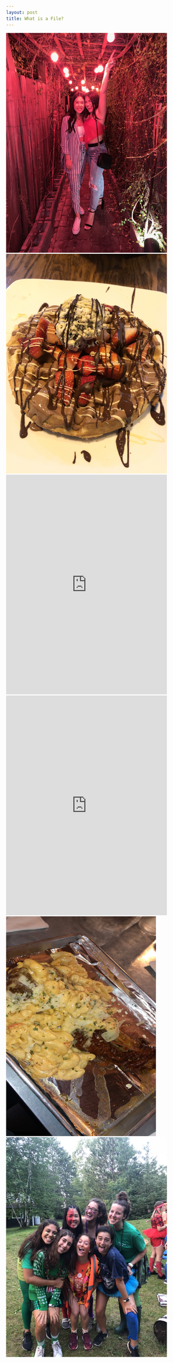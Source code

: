 ```yaml
---
layout: post
title: What is a File?
---
```


<img src="/birthday.JPG" width="440" height="600">
<img src="/icecream.JPG" width="440" height="600">
<iframe src='https://gfycat.com/ifr/OilyAlertBlacknorwegianelkhound' frameborder='0' scrolling='no' allowfullscreen width='440' height='600'></iframe>
<iframe src='https://gfycat.com/ifr/DopeyApprehensiveFlickertailsquirrel' frameborder='0' scrolling='no' allowfullscreen width='440' height='600'></iframe>
<img src="/turkey.jpeg" width="410" height="600">
<img src="/BT.jpg" width="440" height="600">


